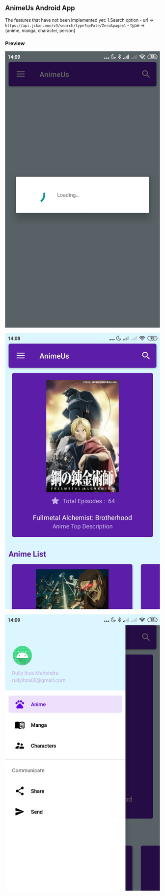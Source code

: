 ## **AnimeUs Android App**

The features that have not been implemented yet:
 1.Search option
    - url => `https://api.jikan.moe/v3/search/type?q=Fate/Zero&page=1`
    - type => {anime, manga, character, person}


### Preview

![Preview 1](images/preview-3.jpg)

![Preview 2](images/preview-1.jpg)

![Preview 3](images/preview-2.jpg)